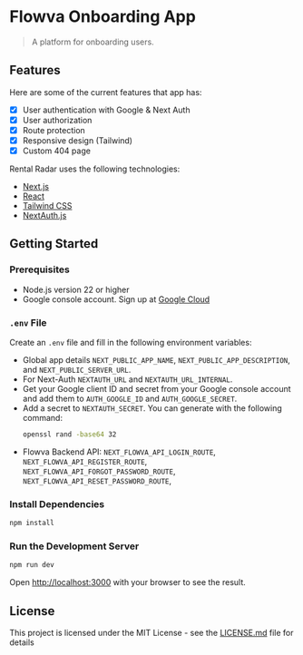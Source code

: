 # Flowva Onboarding App

> A platform for onboarding users.

## Features

Here are some of the current features that app has:

-   [x] User authentication with Google & Next Auth
-   [x] User authorization
-   [x] Route protection
-   [x] Responsive design (Tailwind)
-   [x] Custom 404 page

Rental Radar uses the following technologies:

-   [Next.js](https://nextjs.org/)
-   [React](https://reactjs.org/)
-   [Tailwind CSS](https://tailwindcss.com/)
-   [NextAuth.js](https://next-auth.js.org/)

## Getting Started

### Prerequisites

-   Node.js version 22 or higher
-   Google console account. Sign up at [Google Cloud](https://console.cloud.google.com/)

### `.env` File

Create an `.env` file and fill in the following environment variables:

-   Global app details `NEXT_PUBLIC_APP_NAME`, `NEXT_PUBLIC_APP_DESCRIPTION`, and `NEXT_PUBLIC_SERVER_URL`.
-   For Next-Auth `NEXTAUTH_URL` and `NEXTAUTH_URL_INTERNAL`.
-   Get your Google client ID and secret from your Google console account and add them to `AUTH_GOOGLE_ID` and `AUTH_GOOGLE_SECRET`.
-   Add a secret to `NEXTAUTH_SECRET`. You can generate with the following command:
    ```bash
    openssl rand -base64 32
    ```
-   Flowva Backend API: `NEXT_FLOWVA_API_LOGIN_ROUTE`, `NEXT_FLOWVA_API_REGISTER_ROUTE`, `NEXT_FLOWVA_API_FORGOT_PASSWORD_ROUTE`, `NEXT_FLOWVA_API_RESET_PASSWORD_ROUTE`,

### Install Dependencies

```bash
npm install
```

### Run the Development Server

```bash
npm run dev
```

Open [http://localhost:3000](http://localhost:3000) with your browser to see the result.

## License

This project is licensed under the MIT License - see the [LICENSE.md](LICENSE.md) file for details
